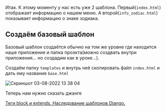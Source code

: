 Итак. К этому моменту у нас есть уже 2 шаблона. Первый(`index.html`) отображает информацию о нашем меню. А второй(`info_zodiac.html`) показывает информацию о знаке зодиака.

## Создаём базовый шаблон
Базовый шаблон создаётся обычно на том же уровне где находится наше приложение и папка проэкта(можно создвать внутри приложения... но создадим как в уроке...).

Создаём папку `templates` и внутрь неё скопировать файл `index.html` и дать ему название `base.html`

![Скриншот 03-08-2022 13 38 04](https://user-images.githubusercontent.com/84935915/182588491-97f651c6-558e-4717-83c3-e9282997cbf2.png)

Теперь нам нужно сказать джанге













[Теги block и extends. Наследование шаблонов Django.](https://cloud.mail.ru/public/Jrt5/SjrufgAxX/%5BSW.BAND%5D%203.%20Шаблоны%20и%20статические%20файлы/8.%20Наследование%20шаблонов%20Django.%20Теги%20block%20и%20extends)

